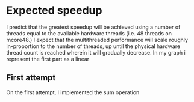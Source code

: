 # Expected speedup
I predict that the greatest speedup will be achieved using a number of threads equal to the available hardware threads (i.e. 48 threads on mcore48.) 
I expect that the multithreaded performance will scale roughly in-proportion to the number of threads, up until the physical hardware thread count is reached wherein it will gradually decrease. 
In my graph i represent the first part as a linear 
## First attempt
On the first attempt, I implemented the sum operation